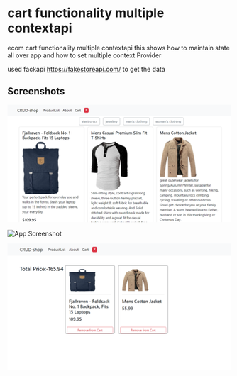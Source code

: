 
# cart functionality multiple contextapi


 ecom cart functionality multiple contextapi
 this shows how to maintain state all over app and how to set multiple context Provider

 used fackapi https://fakestoreapi.com/
 to get the data 
## Screenshots

![App Screenshot](https://github.com/mayuresh1007/react-multipleContext-ecom-cart/blob/ba870397283fc16c58f9f14983e59508bab76916/ecomContext.png)

![App Screenshot]([https://github.com/mayuresh1007/react-multipleContext-ecom-cart/blob/ba870397283fc16c58f9f14983e59508bab76916/newCart.png](https://github.com/mayuresh1007/react-multipleContext-ecom-cart/blob/814367f561f61cd414cb0382dcf8063c309f30d4/newCart.png))

![App Screenshot](https://github.com/mayuresh1007/react-multipleContext-ecom-cart/blob/ba870397283fc16c58f9f14983e59508bab76916/cart.png)
